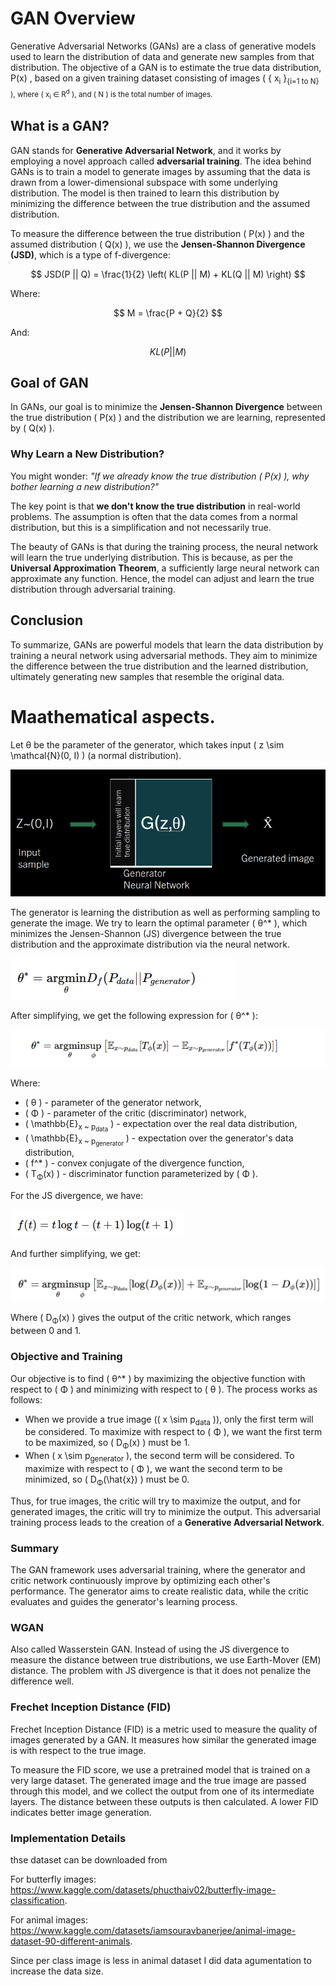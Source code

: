# GAN Overview

Generative Adversarial Networks (GANs) are a class of generative models used to learn the distribution of data and generate new samples from that distribution. The objective of a GAN is to estimate the true data distribution, P(x) , based on a given training dataset consisting of images \( \{  x<sub>i</sub> \}<sub>{i=1 to N} \), where  \( x<sub>i</sub> ∈ R<sup>d</sup>
\), and \( N \) is the total number of images.


## What is a GAN?

GAN stands for **Generative Adversarial Network**, and it works by employing a novel approach called **adversarial training**. The idea behind GANs is to train a model to generate images by assuming that the data is drawn from a lower-dimensional subspace with some underlying distribution. The model is then trained to learn this distribution by minimizing the difference between the true distribution and the assumed distribution.

To measure the difference between the true distribution \( P(x) \) and the assumed distribution \( Q(x) \), we use the **Jensen-Shannon Divergence (JSD)**, which is a type of f-divergence:

$$
JSD(P || Q) = \frac{1}{2} \left( KL(P || M) + KL(Q || M) \right)
$$

Where:

$$
M = \frac{P + Q}{2}
$$

And:

$$
KL(P || M)
$$

## Goal of GAN

In GANs, our goal is to minimize the **Jensen-Shannon Divergence** between the true distribution \( P(x) \) and the distribution we are learning, represented by \( Q(x) \). 

### Why Learn a New Distribution?

You might wonder: *"If we already know the true distribution \( P(x) \), why bother learning a new distribution?"* 

The key point is that **we don't know the true distribution** in real-world problems. The assumption is often that the data comes from a normal distribution, but this is a simplification and not necessarily true.

The beauty of GANs is that during the training process, the neural network will learn the true underlying distribution. This is because, as per the **Universal Approximation Theorem**, a sufficiently large neural network can approximate any function. Hence, the model can adjust and learn the true distribution through adversarial training.

## Conclusion

To summarize, GANs are powerful models that learn the data distribution by training a neural network using adversarial methods. They aim to minimize the difference between the true distribution and the learned distribution, ultimately generating new samples that resemble the original data.

# Maathematical aspects.

Let θ be the parameter of the generator, which takes input \( z \sim \mathcal{N}(0, I) \) (a normal distribution).

![alt text](images/image-5.png)

The generator is learning the distribution as well as performing sampling to generate the image. We try to learn the optimal parameter \( θ^* \), which minimizes the Jensen-Shannon (JS) divergence between the true distribution and the approximate distribution via the neural network.

![alt text](images/image-7.png)

After simplifying, we get the following expression for \( θ^* \):

![alt text](images/image-6.png)

Where:
- \( θ \) - parameter of the generator network,
- \( Φ \) - parameter of the critic (discriminator) network,
- \( \mathbb{E}<sub>x ~ p<sub>data</sub></sub> \) - expectation over the real data distribution,
- \( \mathbb{E}<sub>x ~ p<sub>generator</sub></sub> \) - expectation over the generator's data distribution,
- \( f^* \) - convex conjugate of the divergence function,
- \( T<sub>Φ</sub>(x) \) - discriminator function parameterized by \( Φ \).

For the JS divergence, we have:

![alt text](images/image-8.png)

And further simplifying, we get:

![alt text](images/image-9.png)

Where \( D<sub>Φ</sub>(x) \) gives the output of the critic network, which ranges between 0 and 1.

### Objective and Training

Our objective is to find \( θ^* \) by maximizing the objective function with respect to \( Φ \) and minimizing with respect to \( θ \). The process works as follows:

- When we provide a true image (\( x \sim p<sub>data</sub> \)), only the first term will be considered. To maximize with respect to \( Φ \), we want the first term to be maximized, so \( D<sub>Φ</sub>(x) \) must be 1.
- When \( x \sim p<sub>generator</sub> \), the second term will be considered. To maximize with respect to \( Φ \), we want the second term to be minimized, so \( D<sub>Φ</sub>(\hat{x}) \) must be 0.

Thus, for true images, the critic will try to maximize the output, and for generated images, the critic will try to minimize the output. This adversarial training process leads to the creation of a **Generative Adversarial Network**.

### Summary

The GAN framework uses adversarial training, where the generator and critic network continuously improve by optimizing each other's performance. The generator aims to create realistic data, while the critic evaluates and guides the generator's learning process.


### WGAN
Also called Wasserstein GAN. Instead of using the JS divergence to measure the distance between true distributions, we use Earth-Mover (EM) distance. The problem with JS divergence is that it does not penalize the difference well.

### Frechet Inception Distance (FID)
Frechet Inception Distance (FID) is a metric used to measure the quality of images generated by a GAN. It measures how similar the generated image is with respect to the true image.

To measure the FID score, we use a pretrained model that is trained on a very large dataset. The generated image and the true image are passed through this model, and we collect the output from one of its intermediate layers. The distance between these outputs is then calculated. A lower FID indicates better image generation.

### Implementation Details

thse dataset can be downloaded from 

For butterfly images: https://www.kaggle.com/datasets/phucthaiv02/butterfly-image-classification.

For animal images: https://www.kaggle.com/datasets/iamsouravbanerjee/animal-image-dataset-90-different-animals.

Since per class image is less in animal dataset I did data agumentation to increase the data size.
